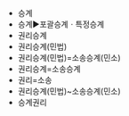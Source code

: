 - 승계
- 승계▶️포괄승계ㆍ특정승계
- 권리승계
- 권리승계(민법)
- 권리승계(민법)=소송승계(민소)
- 권리승계=소송승계
- 권리=소송
- 권리승계(민법)~소송승계(민소)
- 승계권리